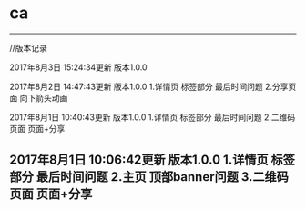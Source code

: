 # ca

------------------------------------------------------------------------------------------------------------------------
//版本记录

2017年8月3日 15:24:34更新 版本1.0.0

2017年8月2日 14:47:43更新 版本1.0.0
1.详情页 标签部分 最后时间问题
2.分享页面 向下箭头动画

2017年8月1日 10:40:43更新 版本1.0.0
1.详情页 标签部分 最后时间问题
2.二维码页面 页面+分享

2017年8月1日 10:06:42更新 版本1.0.0
1.详情页 标签部分 最后时间问题
2.主页 顶部banner问题
3.二维码页面 页面+分享
------------------------------------------------------------------------------------------------------------------------